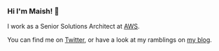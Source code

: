 ### Hi I'm Maish! 👋

I work as a Senior Solutions Architect at [AWS](aws.amazon.com).

You can find me on [Twitter](https://twitter.com/maishsk), or have a look at my ramblings on [my blog](https://blog.technodrone.cloud).
